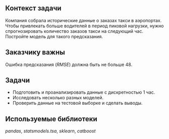 ## Контекст задачи

Компания собрала исторические данные о заказах такси в аэропортах. 
Чтобы привлекать больше водителей в период пиковой нагрузки, нужно спрогнозировать количество заказов такси на следующий час. 
Постройте модель для такого предсказания.

## Заказчику важны

Ошибка предсказания (*RMSE*) должна быть не больше 48.

## Задачи

- Подготовить и проанализировать данные с дискретностью 1 час.
- Исследовать несколько разных моделей.
- Проверить данные на тестовой выборке и сделать выводы.

## Используемые библиотеки
*pandas*, *statsmodels.tsa*, *sklearn*, *catboost*
